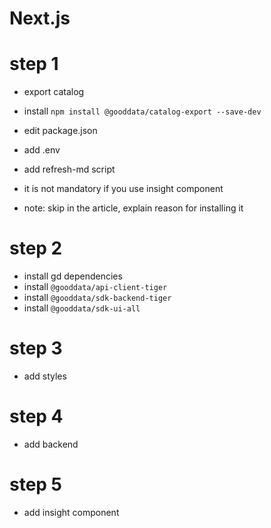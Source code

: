 # Next.js

# step 1

- export catalog
- install `npm install @gooddata/catalog-export --save-dev`
- edit package.json
- add .env
- add refresh-md script
- it is not mandatory if you use insight component

- note: skip in the article, explain reason for installing it

# step 2

- install gd dependencies
- install `@gooddata/api-client-tiger`
- install `@gooddata/sdk-backend-tiger`
- install `@gooddata/sdk-ui-all`

# step 3

- add styles

# step 4

- add backend

# step 5

- add insight component